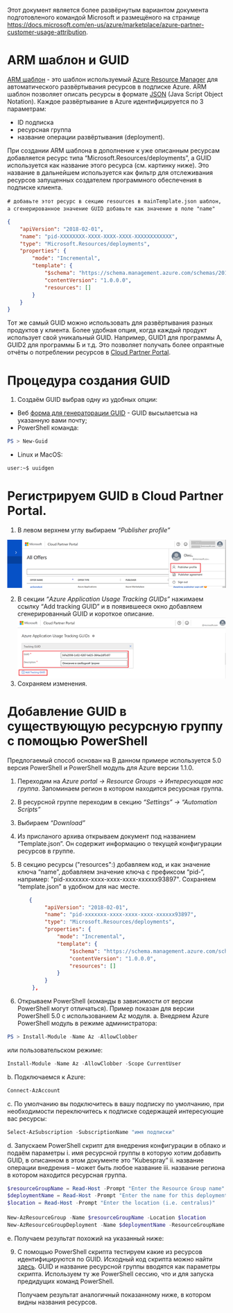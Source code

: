 Этот документ является более развёрнутым вариантом документа подготовленого командой Microsoft и размещёного на  странице https://docs.microsoft.com/en-us/azure/marketplace/azure-partner-customer-usage-attribution. 

# ARM шаблон и GUID
[ARM шаблон](https://docs.microsoft.com/en-us/azure/templates/) - это шаблон используемый [Azure Resource Manager](https://docs.microsoft.com/en-us/azure/azure-resource-manager/resource-group-overview) для автоматического развёртывания ресурсов в подписке Azure. ARM шаблон позволяет описать ресурсы в формате [JSON](https://json.org/) (Java Script Object Notation).
Каждое развёртывание в Azure идентифицируется по 3 параметрам: 
* ID подпискa
* ресурснaя группа
* название операции развёртывания (deployment).

При создании ARM шаблона в дополнение к уже описанным ресурсам добавляется ресурс типа  “Microsoft.Resources/deployments”, a GUID используется как название этого ресурса (см. картинку ниже).  Это название в дальнейшем используется как фильтр для отслеживания ресурсов запущенных создателем программного обеспечения в подписке клиента.

`# добавьте этот ресурс в секцию resources в mainTemplate.json шаблон, а сгенерированное значение GUID добавьте как значение в поле "name" `
```json
{ 
    "apiVersion": "2018-02-01",
    "name": "pid-XXXXXXXX-XXXX-XXXX-XXXX-XXXXXXXXXXXX",
    "type": "Microsoft.Resources/deployments",
    "properties": {
        "mode": "Incremental",
        "template": {
            "$schema": "https://schema.management.azure.com/schemas/2015-01-01/deploymentTemplate.json#",
            "contentVersion": "1.0.0.0",
            "resources": []
        }
    }
} 
```
Тот же самый GUID можно использовать для развёртывания разных продуктов у клиента. Более удобная опция, когда каждый продукт использует свой уникальный GUID. Например, GUID1 для программы А, GUID2 для программы Б и т.д. Это позволяет получать более опраятные отчёты о потреблении ресурсов в [Cloud Partner Portal](https://cloudpartner.azure.com/).

# Процедура создания GUID

1.	Создаём GUID выбрав одну из удобных опции:
* Веб [форма для генераторации GUID](https://forms.office.com/Pages/ResponsePage.aspx?id=v4j5cvGGr0GRqy180BHbR3i8TQB_XnRAsV3-7XmQFpFUMVRVVFFLTDFLS0E2QzNYSkFZR1U3WVJCTSQlQCN0PWcu) - GUID высылаетсыа на указанную вами почту;
* PowerShell команда: 
```PowerShell 
PS > New-Guid 
```
* Linux и MacOS: 
```bash 
user:~$ uuidgen
```

# Регистрируем GUID в Cloud Partner Portal. 
1. В  левом верхнем углу выбираем *“Publisher profile”*

![alt text](https://github.com/LTUTE/ARM-ISV-GUID/blob/master/Pictures/publisherprofile.png)

2. В секции *“Azure Application Usage Tracking GUIDs”* нажимаем ссылку “Add tracking GUID” и в появившееся окно добавляем сгенерированный GUID и короткое описание.
![alt text](https://github.com/LTUTE/ARM-ISV-GUID/blob/master/Pictures/App-usage-tracking-guid.png)
3. Сохраняем изменения.

# Добавление GUID в существующую ресурсную группу с помощью PowerShell
Предлогаемый способ основан на В данном примере используется 5.0 версия PowerShell и PоwerShell модуль для Azure версии 1.1.0. 

1.	Переходим на *Azure portal -> Resource Groups -> Интересующая нас группа*. Запоминаем регион в котором находится ресурсная группа.
 
2.	В ресурсной группе переходим в секцию *“Settings” -> “Automation Scripts”*
 
3.	Выбираем *“Download”*
 
4.	Из присланого архива открываем документ под названием “Template.json”. Он содержит информацию о текущей конфигурации ресурсов в группе.
 
5.	 В секцию ресурсы ("resources":)  добавляем код, и как значение ключа “name”, добавляем значение ключа с префиксом “pid-“, например: "pid-xxxxxxx-xxxx-xxxx-xxxx-xxxxxx93897". Сохраняем “template.json” в удобном для нас месте.
```json
       { 
            "apiVersion": "2018-02-01",
            "name": "pid-xxxxxxx-xxxx-xxxx-xxxx-xxxxxx93897", 
            "type": "Microsoft.Resources/deployments",
            "properties": {
                "mode": "Incremental",
                "template": {
                    "$schema": "https://schema.management.azure.com/schemas/2015-01-01/deploymentTemplate.json#",
                    "contentVersion": "1.0.0.0",
                    "resources": []
                }
            }
        },
```
6.	Открываем PowerShell (команды в зависимости от версии PowerShell могут отличаться). Пример показан для версии PowerShell 5.0 с использованием Az модуля. 
a.	Внедряем Azure PowerShell модуль в режиме администратора: 
```PowerShell
PS > Install-Module -Name Az -AllowClobber
```
или пользовательском режиме:
```PowerShell
Install-Module -Name Az -AllowClobber -Scope CurrentUser
```
b.	Подключаемся к Аzure: 
```PowerShell
Connect-AzAccount
```
c.	По умолчанию вы подключитесь в вашу подписку по умолчанию, при необходимости переключитесь к подписке содержащей интересующие вас ресурсы: 
```PowerShell
Select-AzSubscription -SubscriptionName "имя подписки" 
```
d.	Запускаем PowerShell скрипт для внедрения конфигурации в облако и подаём параметры 
i.	имя ресурсной группы в которую хотим добавить GUID, в описанном в этом документе это “Kubespray”
ii.	название операции внедрения – может быть любое название
iii.	название региона в котором находится ресурсная группа.
```PowerShell
$resourceGroupName = Read-Host -Prompt "Enter the Resource Group name"
$deploymentName = Read-Host -Prompt "Enter the name for this deployment"
$location = Read-Host -Prompt "Enter the location (i.e. centralus)"

New-AzResourceGroup -Name $resourceGroupName -Location $location
New-AzResourceGroupDeployment -Name $deploymentName -ResourceGroupName $resourceGroupName -TemplateFile "путь к файлу template.json" -Mode Incremental
```
e.	Получаем результат похожий на указанный ниже:
 
9.	С помощью PowerShell скрипта тестируем какие из ресурсов идентифицируются по GUID. Исходный код скрипта можно найти [здесь](https://gist.github.com/stuartleeks/ed84b0cc242b0abed85a9aea0b032fc3).  GUID и название ресурсной группы вводятся как параметры скрипта. Используем ту же PowerShell сессию, что и для запуска предидущих команд PowerShell. 
 
	Получаем результат аналогичный показанному ниже, в котором видны названия ресурсов.
 


